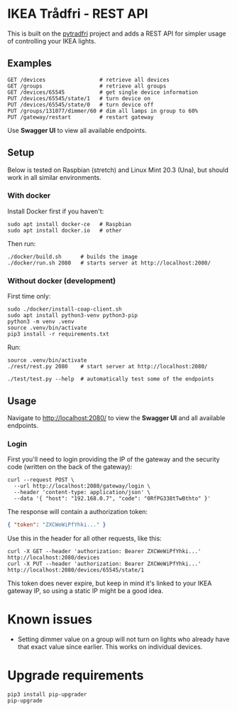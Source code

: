 # IKEA Trådfri - REST API
This is built on the [pytradfri](https://github.com/home-assistant-libs/pytradfri)
project and adds a REST API for simpler usage of controlling your IKEA lights.

## Examples
```shell
GET /devices                 # retrieve all devices
GET /groups                  # retrieve all groups
GET /devices/65545           # get single device information
PUT /devices/65545/state/1   # turn device on
PUT /devices/65545/state/0   # turn device off
PUT /groups/131077/dimmer/60 # dim all lamps in group to 60%
PUT /gateway/restart         # restart gateway
```

Use **Swagger UI** to view all available endpoints.

## Setup
Below is tested on Raspbian (stretch) and Linux Mint 20.3 (Una),
but should work in all similar environments.

### With docker
Install Docker first if you haven't:
```shell
sudo apt install docker-ce   # Raspbian
sudo apt install docker.io   # other
```

Then run:
```shell
./docker/build.sh      # builds the image
./docker/run.sh 2080   # starts server at http://localhost:2080/
```

### Without docker (development)
First time only:
```shell
sudo ./docker/install-coap-client.sh
sudo apt install python3-venv python3-pip
python3 -m venv .venv
source .venv/bin/activate
pip3 install -r requirements.txt
```

Run:
```shell
source .venv/bin/activate
./rest/rest.py 2080    # start server at http://localhost:2080/

./test/test.py --help  # automatically test some of the endpoints
```

## Usage
Navigate to [http://localhost:2080/](http://localhost:2080/) to view the
**Swagger UI** and all available endpoints.

### Login
First you'll need to login providing the IP of the gateway and the security
code (written on the back of the gateway):

```shell
curl --request POST \
  --url http://localhost:2080/gateway/login \
  --header 'content-type: application/json' \
  --data '{ "host": "192.168.0.7", "code": "0RfPG338tTwBthto" }'
```

The response will contain a authorization token:
```json
{ "token": "ZXCWeWiPfYhki..." }
```

Use this in the header for all other requests, like this:

```shell
curl -X GET --header 'authorization: Bearer ZXCWeWiPfYhki...' http://localhost:2080/devices
curl -X PUT --header 'authorization: Bearer ZXCWeWiPfYhki...' http://localhost:2080/devices/65545/state/1
```

This token does never expire, but keep in mind it's linked to your IKEA gateway
IP, so using a static IP might be a good idea.

# Known issues

* Setting dimmer value on a group will not turn on lights who already have that exact value since earlier. This works on individual devices.

# Upgrade requirements

```shell
pip3 install pip-upgrader
pip-upgrade
```
